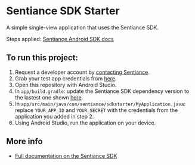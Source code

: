 # Sentiance SDK Starter

A simple single-view application that uses the Sentiance SDK.
   
Steps applied: [Sentiance Android SDK docs](https://docs.sentiance.com/sdk/getting-started/android-sdk)

## To run this project:

1. Request a developer account by [contacting Sentiance](mailto:support@sentiance.com).
2. Grab your test app credentials from [here](https://insights.sentiance.com/#/apps).
3. Open this repository with Android Studio.
4. In `app/build.gradle`: update the Sentiance SDK dependency version to the lastest one shown [here](https://docs.sentiance.com/sdk/changelog/android).
5. In `app/src/main/java/com/sentiance/sdkstarter/MyApplication.java`: replace `YOUR_APP_ID` and `YOUR_SECRET` with the credentials from the application you added in step 2.
6. Using Android Studio, run the application on your device.

## More info

- [Full documentation on the Sentiance SDK](https://docs.sentiance.com/)
